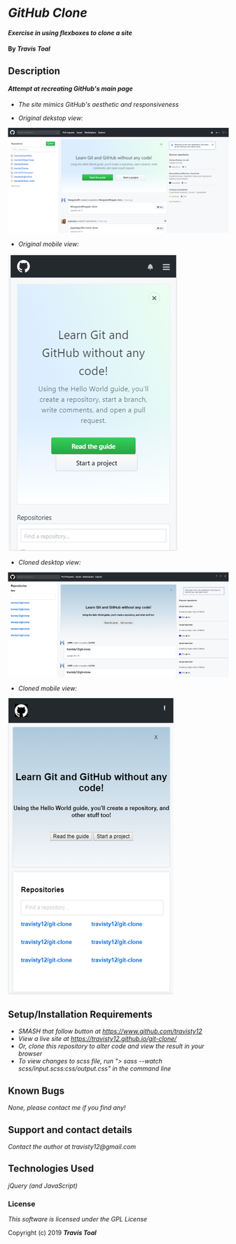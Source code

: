 # _GitHub Clone_

#### _Exercise in using flexboxes to clone a site_

#### By _**Travis Toal**_

## Description

#### _Attempt at recreating GitHub's main page_

* _The site mimics GitHub's aesthetic and responsiveness_

* _Original dekstop view:_

![alt text](img/git.png)

* _Original mobile view:_

![alt text](img/git-mobile.png)

* _Cloned desktop view:_

![alt text](img/clone.png)

* _Cloned mobile view:_

![alt text](img/clone-mobile.png)



## Setup/Installation Requirements

* _SMASH that follow button at https://www.github.com/travisty12_
* _View a live site at https://travisty12.github.io/git-clone/_
* _Or, clone this repository to alter code and view the result in your browser_
* _To view changes to scss file, run "> sass --watch scss/input.scss:css/output.css" in the command line_

## Known Bugs

_None, please contact me if you find any!_

## Support and contact details

_Contact the author at travisty12@gmail.com_


## Technologies Used

_jQuery (and JavaScript)_

### License

*This software is licensed under the GPL License*

Copyright (c) 2019 **_Travis Toal_**
